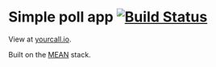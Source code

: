 # Simple poll app [![Build Status](https://travis-ci.org/cfj/yourcall.io.svg?branch=master)](https://travis-ci.org/cfj/yourcall.io)

View at [yourcall.io](http://yourcall.io).

Built on the [MEAN](http://mean.io) stack.